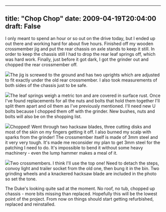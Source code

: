 
---
title: "Chop Chop"
date: 2009-04-19T20:04:00
draft: False
---

I only meant to spend an hour or so out on the drive today, but I ended up out there and working hard for about five hours.  Finished off my wooden <span>crossmember</span> jig and put the rear chassis on <span>axle</span> stands to keep it still.  In order to keep the chassis still I had to drop the rear leaf springs off, which was hard work.  Finally, just before it got dark, I got the grinder out and chopped the rear <span>crossmember</span> off.

<a href="http://danandtheduke.co.uk/uploaded_images/IMG_8429-753669.JPG"><img src="http://danandtheduke.co.uk/uploaded_images/IMG_8429-753635.JPG"/></a>The jig is screwed to the ground and has two uprights which are adjusted to fit exactly under the old rear <span>crossmember</span>.  I also took measurements of both sides of the chassis just to be safe.

<a href="http://danandtheduke.co.uk/uploaded_images/IMG_8456-753724.JPG"><img src="http://danandtheduke.co.uk/uploaded_images/IMG_8456-753689.JPG"/></a>The leaf springs weigh a metric ton and are covered in surface rust.  Once I've found replacements for all the nuts and bolts that hold them together I'll split them apart and oil them as I've previously mentioned.  I'll need new U bolts because I chopped them off with the grinder.  New bushes, nuts and bolts will also be on the shopping list.

<a href="http://danandtheduke.co.uk/uploaded_images/IMG_8465-782855.JPG"><img src="http://danandtheduke.co.uk/uploaded_images/IMG_8465-782821.JPG"/></a>Chopped!  Went through two hacksaw blades, three cutting disks and most of the skin on my fingers getting it off.  I also burned my scalp with sparks from the grinder!  The <span>crossmember</span> itself is made of 3mm steel and it very very tough.  It's made me reconsider my plan to get 3mm steel for the patching I need to do.  It's impossible to bend it without some heavy machinery - even the lump hammer makes a meal of it.

<a href="http://danandtheduke.co.uk/uploaded_images/IMG_8468-782907.JPG"><img src="http://danandtheduke.co.uk/uploaded_images/IMG_8468-782874.JPG"/></a>Two <span>crossmembers</span>.  I think I'll use the top one!  Need to <span>detach</span> the steps, convoy light and trailer socket from the old one, then bung it in the bin.  Two grinding wheels and a knackered hacksaw blade are included in the photo so set the tone.

The Duke's looking quite sad at the moment.  No roof, no tub, chopped up chassis - more bits missing than replaced.  Hopefully this will be the lowest point of the project.  From now on things should start getting refurbished, replaced and reinstalled.